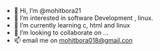 - 👋 Hi, I’m @mohitbora21
- 👀 I’m interested in software Development , linux.
- 🌱 I’m currently learning c, html and linux
- 💞️ I’m looking to collaborate on ...
- 📫 email me on mohitbora018@gmail.con

<!---
mohitbora21/mohitbora21 is a ✨ special ✨ repository because its `README.md` (this file) appears on your GitHub profile.
You can click the Preview link to take a look at your changes.
--->
